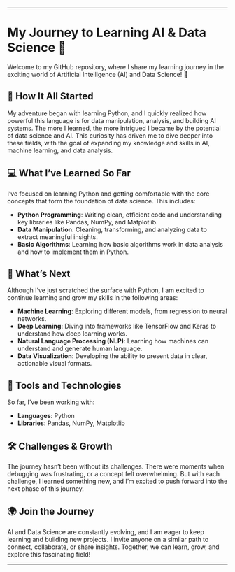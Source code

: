 
---

# My Journey to Learning AI & Data Science 🚀

Welcome to my GitHub repository, where I share my learning journey in the exciting world of Artificial Intelligence (AI) and Data Science! 🌟

## 🚀 How It All Started

My adventure began with learning Python, and I quickly realized how powerful this language is for data manipulation, analysis, and building AI systems. The more I learned, the more intrigued I became by the potential of data science and AI. This curiosity has driven me to dive deeper into these fields, with the goal of expanding my knowledge and skills in AI, machine learning, and data analysis.

## 💻 What I’ve Learned So Far

I’ve focused on learning Python and getting comfortable with the core concepts that form the foundation of data science. This includes:

* **Python Programming**: Writing clean, efficient code and understanding key libraries like Pandas, NumPy, and Matplotlib.
* **Data Manipulation**: Cleaning, transforming, and analyzing data to extract meaningful insights.
* **Basic Algorithms**: Learning how basic algorithms work in data analysis and how to implement them in Python.

## 🌱 What’s Next

Although I’ve just scratched the surface with Python, I am excited to continue learning and grow my skills in the following areas:

* **Machine Learning**: Exploring different models, from regression to neural networks.
* **Deep Learning**: Diving into frameworks like TensorFlow and Keras to understand how deep learning works.
* **Natural Language Processing (NLP)**: Learning how machines can understand and generate human language.
* **Data Visualization**: Developing the ability to present data in clear, actionable visual formats.

## 🔧 Tools and Technologies

So far, I’ve been working with:

* **Languages**: Python
* **Libraries**: Pandas, NumPy, Matplotlib

## 🛠️ Challenges & Growth

The journey hasn’t been without its challenges. There were moments when debugging was frustrating, or a concept felt overwhelming. But with each challenge, I learned something new, and I’m excited to push forward into the next phase of this journey.

## 🌍 Join the Journey

AI and Data Science are constantly evolving, and I am eager to keep learning and building new projects. I invite anyone on a similar path to connect, collaborate, or share insights. Together, we can learn, grow, and explore this fascinating field!

---

